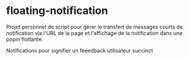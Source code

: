 # floating-notification

Projet personnel de script pour gérer le transfert de messages courts de notification via l'URL de la page et l'affichage de la notification dans une popin flottante. 

Notifications pour signifier un feeedback utilisateur succinct

